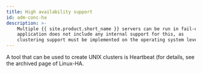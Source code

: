 ```yaml
---
title: High availability support
id: adm-conc-ha
description: >-
    Multiple {{ site.product.short_name }} servers can be run in fail-over mode. The syslog-ng
    application does not include any internal support for this, as
    clustering support must be implemented on the operating system level. 
---
```


A tool that can be used to create UNIX clusters is Heartbeat (for details,
see the archived page of Linux-HA.
